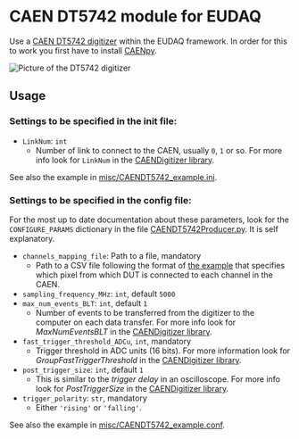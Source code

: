 # CAEN DT5742 module for EUDAQ

Use a [CAEN DT5742 digitizer](https://www.caen.it/products/dt5742/) within the EUDAQ framework. In order for this to work you first have to install [CAENpy](https://github.com/SengerM/CAENpy).

![Picture of the DT5742 digitizer](https://caen.it/wp-content/uploads/2017/10/DT5742S_featured.jpg)

## Usage

### Settings to be specified in the init file:

- `LinkNum`: `int`
  - Number of link to connect to the CAEN, usually `0`, `1` or so. For more info look for `LinkNum` in the [CAENDigitizer library](https://www.caen.it/products/caendigitizer-library/).

See also the example in [misc/CAENDT5742_example.ini](misc/CAENDT5742_example.ini).

### Settings to be specified in the config file:

For the most up to date documentation about these parameters, look for the `CONFIGURE_PARAMS` dictionary in the file [CAENDT5742Producer.py](python/CAENDT5742Producer.py). It is self explanatory.

- `channels_mapping_file`: Path to a file, mandatory
	- Path to a CSV file following the format of [the example](misc/CAEN_connections_example.csv) that specifies which pixel from which DUT is connected to each channel in the CAEN.
- `sampling_frequency_MHz`: `int`, default `5000`
- `max_num_events_BLT`: `int`, default `1`
  - Number of events to be transferred from the digitizer to the computer on each data transfer. For more info look for *MaxNumEventsBLT* in the [CAENDigitizer library](https://www.caen.it/products/caendigitizer-library/).
- `fast_trigger_threshold_ADCu`, `int`, mandatory
  - Trigger threshold in ADC units (16 bits). For more information look for *GroupFastTriggerThreshold* in the [CAENDigitizer library](https://www.caen.it/products/caendigitizer-library/).
- `post_trigger_size`: `int`, default `1`
  - This is similar to the *trigger delay* in an oscilloscope. For more info look for *PostTriggerSize* in the [CAENDigitizer library](https://www.caen.it/products/caendigitizer-library/).
- `trigger_polarity`: `str`, mandatory
  - Either `'rising'` or `'falling'`.

See also the example in [misc/CAENDT5742_example.conf](misc/CAENDT5742_example.conf).

